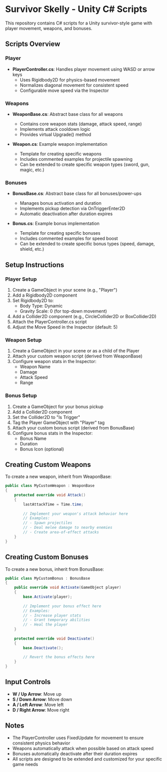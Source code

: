 # Survivor Skelly - Unity C# Scripts

This repository contains C# scripts for a Unity survivor-style game with player movement, weapons, and bonuses.

## Scripts Overview

### Player
- **PlayerController.cs**: Handles player movement using WASD or arrow keys
  - Uses Rigidbody2D for physics-based movement
  - Normalizes diagonal movement for consistent speed
  - Configurable move speed via the Inspector

### Weapons
- **WeaponBase.cs**: Abstract base class for all weapons
  - Contains core weapon stats (damage, attack speed, range)
  - Implements attack cooldown logic
  - Provides virtual Upgrade() method
  
- **Weapon.cs**: Example weapon implementation
  - Template for creating specific weapons
  - Includes commented examples for projectile spawning
  - Can be extended to create specific weapon types (sword, gun, magic, etc.)

### Bonuses
- **BonusBase.cs**: Abstract base class for all bonuses/power-ups
  - Manages bonus activation and duration
  - Implements pickup detection via OnTriggerEnter2D
  - Automatic deactivation after duration expires
  
- **Bonus.cs**: Example bonus implementation
  - Template for creating specific bonuses
  - Includes commented examples for speed boost
  - Can be extended to create specific bonus types (speed, damage, shield, etc.)

## Setup Instructions

### Player Setup
1. Create a GameObject in your scene (e.g., "Player")
2. Add a Rigidbody2D component
3. Set Rigidbody2D to:
   - Body Type: Dynamic
   - Gravity Scale: 0 (for top-down movement)
4. Add a Collider2D component (e.g., CircleCollider2D or BoxCollider2D)
5. Attach the PlayerController.cs script
6. Adjust the Move Speed in the Inspector (default: 5)

### Weapon Setup
1. Create a GameObject in your scene or as a child of the Player
2. Attach your custom weapon script (derived from WeaponBase)
3. Configure weapon stats in the Inspector:
   - Weapon Name
   - Damage
   - Attack Speed
   - Range

### Bonus Setup
1. Create a GameObject for your bonus pickup
2. Add a Collider2D component
3. Set the Collider2D to "Is Trigger"
4. Tag the Player GameObject with "Player" tag
5. Attach your custom bonus script (derived from BonusBase)
6. Configure bonus stats in the Inspector:
   - Bonus Name
   - Duration
   - Bonus Icon (optional)

## Creating Custom Weapons

To create a new weapon, inherit from WeaponBase:

```csharp
public class MyCustomWeapon : WeaponBase
{
    protected override void Attack()
    {
        lastAttackTime = Time.time;
        
        // Implement your weapon's attack behavior here
        // Examples:
        // - Spawn projectiles
        // - Deal melee damage to nearby enemies
        // - Create area-of-effect attacks
    }
}
```

## Creating Custom Bonuses

To create a new bonus, inherit from BonusBase:

```csharp
public class MyCustomBonus : BonusBase
{
    public override void Activate(GameObject player)
    {
        base.Activate(player);
        
        // Implement your bonus effect here
        // Examples:
        // - Increase player stats
        // - Grant temporary abilities
        // - Heal the player
    }
    
    protected override void Deactivate()
    {
        base.Deactivate();
        
        // Revert the bonus effects here
    }
}
```

## Input Controls

- **W / Up Arrow**: Move up
- **S / Down Arrow**: Move down
- **A / Left Arrow**: Move left
- **D / Right Arrow**: Move right

## Notes

- The PlayerController uses FixedUpdate for movement to ensure consistent physics behavior
- Weapons automatically attack when possible based on attack speed
- Bonuses automatically deactivate after their duration expires
- All scripts are designed to be extended and customized for your specific game needs
